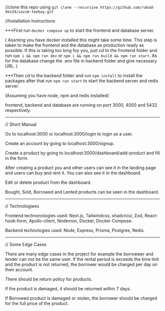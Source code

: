 //clone this repo using
`git clone --recursive https://github.com/rahad-dev24/sazim-teebay.git`

//Installation Instructions

***First run `docker compose up` to start the frontend and database server. 

( Assming you have docker installed this might take some time. This step is taken to make the frontend and the database as production ready as possible. If this is taking too long foy you, just cd to the frontend folder and run `npm i && npm run dev` or `npm i && npm run build && npm run start`. As for the database change the .env file in backend folder and give necessary URL. )

***Then cd to the backend folder and run `npm install` to install the packages after that run `npm run start` to start the backend server and redis server. 

(Assuming you have node, npm and redis installed)


frontend, backend and database are running on port 3000, 4000 and 5432 respectively.


-----------------------------------------------------------------
// Short Manual

Go to localhost:3000 or localhost:3000/login to login as a user.

Create an account by going to localhost:3000/signup.

Create a product by going to localhost:3000/dashboard/add-product and fill in the form.

After creating a product you and other users can see it in the landing page and users can buy and rent it. You can also see it in the dashboard.

Edit or delete product from the dashboard.

Bought, Sold, Borrowed and Lented products can be seen in the dashboard.


-----------------------------------------------------------------
// Technologiees

Frontend technonologies used: Next.js, Tailwindcss, shadcn/ui, Zod, React-hook-form, Apollo-client, Nodemon, Docker, Docker Compose.


Backend technologies used: Node, Express, Prisma, Postgres, Redis.


-----------------------------------------------------------------
// Some Edge Cases

There are many edge cases in the project for example the borroewer and lender can not be the same user. If the rental period is exceeds the time linit and the product is not returned, the borrower would be charged per day on their account.

There should be return policy for products.

If the product is damaged, it should be returned within 7 days.

If Borrowed product is damaged or stolen, the borrower should be charged for the full price of the product.







